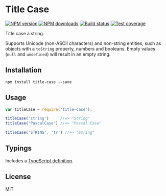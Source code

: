 # Title Case

[![NPM version][npm-image]][npm-url]
[![NPM downloads][downloads-image]][downloads-url]
[![Build status][travis-image]][travis-url]
[![Test coverage][coveralls-image]][coveralls-url]

Title case a string.

Supports Unicode (non-ASCII characters) and non-string entities, such as objects with a `toString` property, numbers and booleans. Empty values (`null` and `undefined`) will result in an empty string.

## Installation

```
npm install title-case --save
```

## Usage

```javascript
var titleCase = require('title-case');

titleCase('string')     //=> "String"
titleCase('PascalCase') //=> "Pascal Case"

titleCase('STRING', 'tr') //=> "Strıng"
```

## Typings

Includes a [TypeScript definition](title-case.d.ts).

## License

MIT

[npm-image]: https://img.shields.io/npm/v/title-case.svg?style=flat
[npm-url]: https://npmjs.org/package/title-case
[downloads-image]: https://img.shields.io/npm/dm/title-case.svg?style=flat
[downloads-url]: https://npmjs.org/package/title-case
[travis-image]: https://img.shields.io/travis/blakeembrey/title-case.svg?style=flat
[travis-url]: https://travis-ci.org/blakeembrey/title-case
[coveralls-image]: https://img.shields.io/coveralls/blakeembrey/title-case.svg?style=flat
[coveralls-url]: https://coveralls.io/r/blakeembrey/title-case?branch=master
